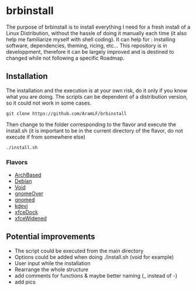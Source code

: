 # brbinstall
The purpose of brbinstall is to install everything I need for a fresh install of a Linux Distribution, without the hassle of doing it manually each time (it also help me familiarize myself with shell coding). It can help for : installing software, dependencies, theming, ricing, etc... This repository is in developpment, therefore it can be largely improved and is destined to changed while not following a specific Roadmap.  

## Installation
The installation and the execution is at your own risk, do it only if you know what you are doing. The scripts can be dependent of a distribution version, so it could not work in some cases.
```
git clone https://github.com/AramLF/brbinstall
```
Then change to the folder corresponding to the flavor and execute the install.sh (it is important to be in the current directory of the flavor, do not execute if from somewhere else)
```
./install.sh
```
### Flavors
- [ArchBased](https://github.com/AramLF/brbinstall/tree/main/Flavor/ArchBased)
- [Debian](https://github.com/AramLF/brbinstall/tree/main/Flavor/Debian)
- [Void](https://github.com/AramLF/brbinstall/tree/main/Flavor/Void)
- [gnomeOver](https://github.com/AramLF/brbinstall/tree/main/Flavor/gnomeOver)
- [gnomed](https://github.com/AramLF/brbinstall/tree/main/Flavor/gnomed)
- [kdevi](https://github.com/AramLF/brbinstall/tree/main/Flavor/kdevi)
- [xfceDock](https://github.com/AramLF/brbinstall/tree/main/Flavor/xfceDock)
- [xfceWidened](https://github.com/AramLF/brbinstall/tree/main/Flavor/xfceWidened)


## Potential improvements
- The script could be executed from the main directory
- Options could be added when doing ./install.sh (void for example)
- User input while the installation   
- Rearrange the whole structure
- add comments for functions & maybe better naming (_ instead of -)
- add pics
